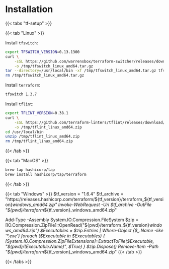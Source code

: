 # Installation

{{< tabs "tf-setup" >}}

{{< tab "Linux" >}}

Install `tfswitch`:

```sh
export TFSWITCH_VERSION=0.13.1300
curl \
    -sSL https://github.com/warrensbox/terraform-switcher/releases/download/${TFSWITCH_VERSION}/terraform-switcher_${TFSWITCH_VERSION}_linux_amd64.tar.gz \
    -o /tmp/tfswitch_linux_amd64.tar.gz
tar --directory=/usr/local/bin -xf /tmp/tfswitch_linux_amd64.tar.gz tfswitch
rm /tmp/tfswitch_linux_amd64.tar.gz
```

Install `terraform`:

```sh
tfswitch 1.3.7
```

Install `tflint`:

```sh
export TFLINT_VERSION=0.38.1
curl \
    -sSL https://github.com/terraform-linters/tflint/releases/download/v${TFLINT_VERSION}/tflint_linux_amd64.zip \
    -o /tmp/tflint_linux_amd64.zip
cd /usr/local/bin
unzip /tmp/tflint_linux_amd64.zip
rm /tmp/tflint_linux_amd64.zip
```

{{< /tab >}}

{{< tab "MacOS" >}}
```sh
brew tap hashicorp/tap
brew install hashicorp/tap/terraform
```
{{< /tab >}}

{{< tab "Windows" >}}
$tf_version = "1.6.4"
$tf_archive = "https://releases.hashicorp.com/terraform/${tf_version}/terraform_${tf_version}_windows_amd64.zip"
Invoke-WebRequest -Uri $tf_archive -OutFile "${pwd}/terraform_${tf_version}_windows_amd64.zip"

Add-Type -Assembly System.IO.Compression.FileSystem
$zip = [IO.Compression.ZipFile]::OpenRead("${pwd}/terraform_${tf_version}_windows_amd64.zip")
$Executables = $zip.Entries | Where-Object {$_.Name -like '*.exe'}
foreach ($Executable in $Executables) {
    [System.IO.Compression.ZipFileExtensions]::ExtractToFile($Executable, "${pwd}/$($Executable.Name)", $True)
}
$zip.Dispose()
Remove-Item -Path "${pwd}/terraform_${tf_version}_windows_amd64.zip"
{{< /tab >}}

{{< /tabs >}}